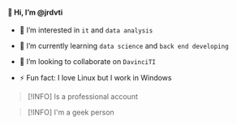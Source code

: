 #### 👋 Hi, I’m @jrdvti
  
- 👀 I’m interested in `it` and `data analysis`

- 🌱 I’m currently learning `data science` and `back end developing`
  
- 💞️ I’m looking to collaborate on `DavinciTI`
  
- ⚡ Fun fact: I love Linux but I work in Windows

> [!INFO]
> Is a professional account

> [!INFO]
> I'm a geek person 
